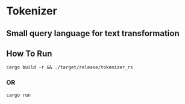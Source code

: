 # Tokenizer

## Small query language for text transformation

## How To Run

`cargo build -r && ./target/release/tokenizer_rs`

### OR

`cargo run`
